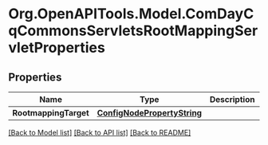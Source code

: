# Org.OpenAPITools.Model.ComDayCqCommonsServletsRootMappingServletProperties
## Properties

Name | Type | Description | Notes
------------ | ------------- | ------------- | -------------
**RootmappingTarget** | [**ConfigNodePropertyString**](ConfigNodePropertyString.md) |  | [optional] 

[[Back to Model list]](../README.md#documentation-for-models) [[Back to API list]](../README.md#documentation-for-api-endpoints) [[Back to README]](../README.md)

